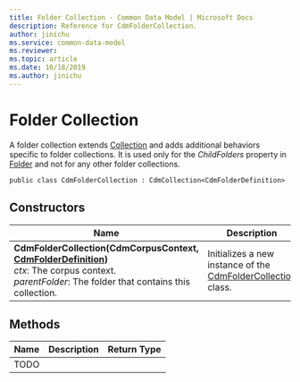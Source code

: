 ```yaml
---
title: Folder Collection - Common Data Model | Microsoft Docs
description: Reference for CdmFolderCollection.
author: jinichu
ms.service: common-data-model
ms.reviewer: 
ms.topic: article
ms.date: 10/18/2019
ms.author: jinichu
---
```


# Folder Collection

A folder collection extends [Collection](collection.md) and adds additional behaviors specific to folder collections. It is used only for the *ChildFolders* property in [Folder](folder.md) and not for any other folder collections.

```
public class CdmFolderCollection : CdmCollection<CdmFolderDefinition>
```

## Constructors
|Name|Description|
|---|---|
|**CdmFolderCollection(CdmCorpusContext, [CdmFolderDefinition](folder.md))**<br/>*ctx*: The corpus context.<br/>*parentFolder*: The folder that contains this collection.|Initializes a new instance of the [CdmFolderCollection](foldercollection.md) class.|

## Methods
|Name|Description|Return Type|
|---|---|---|
|TODO|


